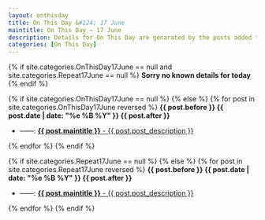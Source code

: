 ```yaml
---
layout: onthisday
title: On This Day &#124; 17 June
maintitle: On This Day — 17 June
description: Details for On This Day are genarated by the posts added to the website so the content is subject to changes/updates over time.
categories: [On This Day]
---
```


{% if site.categories.OnThisDay17June == null and site.categories.Repeat17June == null %}
<strong>Sorry no known details for today</strong>
{% endif %}

{% if site.categories.OnThisDay17June == null %}
{% else %}
{% for post in site.categories.OnThisDay17June reversed %}
<strong>{{ post.before }} {{ post.date | date: "%e %B %Y" }} {{ post.after }}</strong>
<ul>
<li> ——: <a href="{{ post.url }}"><strong>{{ post.maintitle }}</strong> - {{ post.post_description }}</a></li>
</ul>
{% endfor %}
{% endif %}

{% if site.categories.Repeat17June == null %}
{% else %}
{% for post in site.categories.Repeat17June reversed %}
<strong>{{ post.before }} {{ post.date | date: "%e %B %Y" }} {{ post.after }}</strong>
<ul>
<li> ——: <a href="{{ post.url }}"><strong>{{ post.maintitle }}</strong> - {{ post.post_description }}</a></li>
</ul>
{% endfor %}
{% endif %}
